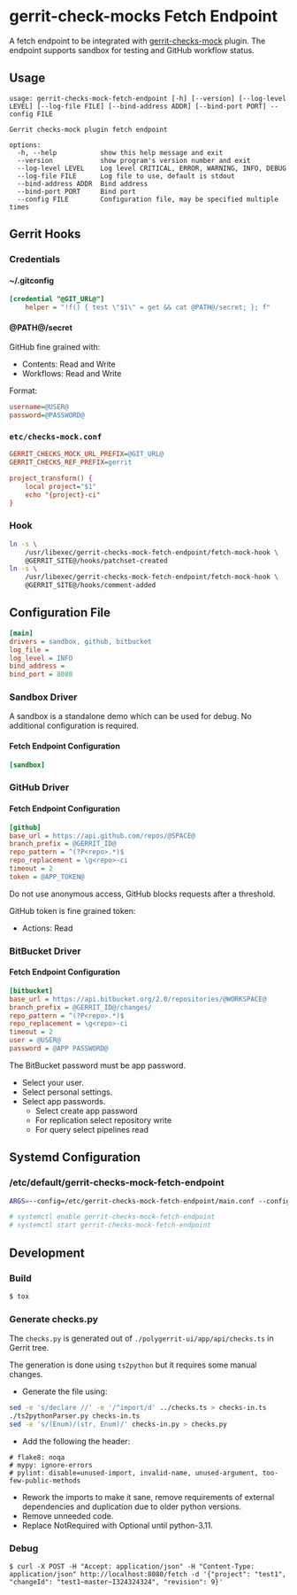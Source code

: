 # gerrit-check-mocks Fetch Endpoint

A fetch endpoint to be integrated with [gerrit-checks-mock](https://github.com/alonbl/gerrit-checks-mock) plugin.
The endpoint supports sandbox for testing and GitHub workflow status.

## Usage

```
usage: gerrit-checks-mock-fetch-endpoint [-h] [--version] [--log-level LEVEL] [--log-file FILE] [--bind-address ADDR] [--bind-port PORT] --config FILE

Gerrit checks-mock plugin fetch endpoint

options:
  -h, --help           show this help message and exit
  --version            show program's version number and exit
  --log-level LEVEL    Log level CRITICAL, ERROR, WARNING, INFO, DEBUG
  --log-file FILE      Log file to use, default is stdout
  --bind-address ADDR  Bind address
  --bind-port PORT     Bind port
  --config FILE        Configuration file, may be specified multiple times
```

## Gerrit Hooks

### Credentials

#### ~/.gitconfig

```ini
[credential "@GIT_URL@"]
    helper = "!f() { test \"$1\" = get && cat @PATH@/secret; }; f"
```

#### @PATH@/secret

GitHub fine grained with:

* Contents: Read and Write
* Workflows: Read and Write

Format:

```ini
username=@USER@
password=@PASSWORD@
```

### `etc/checks-mock.conf`

```ini
GERRIT_CHECKS_MOCK_URL_PREFIX=@GIT_URL@
GERRIT_CHECKS_REF_PREFIX=gerrit

project_transform() {
    local project="$1"
    echo "{project}-ci"
}
```

### Hook

```sh
ln -s \
    /usr/libexec/gerrit-checks-mock-fetch-endpoint/fetch-mock-hook \
    @GERRIT_SITE@/hooks/patchset-created
ln -s \
    /usr/libexec/gerrit-checks-mock-fetch-endpoint/fetch-mock-hook \
    @GERRIT_SITE@/hooks/comment-added
```

## Configuration File

```ini
[main]
drivers = sandbox, github, bitbucket
log_file =
log_level = INFO
bind_address =
bind_port = 8080
```

### Sandbox Driver

A sandbox is a standalone demo which can be used for debug. No additional
configuration is required.

#### Fetch Endpoint Configuration

```ini
[sandbox]
```

### GitHub Driver


#### Fetch Endpoint Configuration

```ini
[github]
base_url = https://api.github.com/repos/@SPACE@
branch_prefix = @GERRIT_ID@
repo_pattern = ^(?P<repo>.*)$
repo_replacement = \g<repo>-ci
timeout = 2
token = @APP_TOKEN@
```

Do not use anonymous access, GitHub blocks requests after a threshold.

GitHub token is fine grained token:
* Actions: Read

### BitBucket Driver

#### Fetch Endpoint Configuration

```ini
[bitbucket]
base_url = https://api.bitbucket.org/2.0/repositories/@WORKSPACE@
branch_prefix = @GERRIT_ID@/changes/
repo_pattern = ^(?P<repo>.*)$
repo_replacement = \g<repo>-ci
timeout = 2
user = @USER@
password = @APP PASSWORD@
```

The BitBucket password must be app password.
* Select your user.
* Select personal settings.
* Select app passwords.
  * Select create app password
  * For replication select repository write
  * For query select pipelines read

## Systemd Configuration

### /etc/default/gerrit-checks-mock-fetch-endpoint

```sh
ARGS=--config=/etc/gerrit-checks-mock-fetch-endpoint/main.conf --config=/etc/gerrit-checks-mock-fetch-endpoint/secrets.conf
```

```sh
# systemctl enable gerrit-checks-mock-fetch-endpoint
# systemctl start gerrit-checks-mock-fetch-endpoint
```

## Development

### Build

```sh
$ tox
```

### Generate checks.py

The `checks.py` is generated out of `./polygerrit-ui/app/api/checks.ts` in
Gerrit tree.

The generation is done using `ts2python` but it requires some manual changes.

* Generate the file using:

```sh
sed -e 's/declare //' -e '/^import/d' ../checks.ts > checks-in.ts
./ts2pythonParser.py checks-in.ts
sed -e 's/(Enum)/(str, Enum)/' checks-in.py > checks.py
```

* Add the following the header:

```
# flake8: noqa
# mypy: ignore-errors
# pylint: disable=unused-import, invalid-name, unused-argument, too-few-public-methods
```

* Rework the imports to make it sane, remove requirements of external
  dependencies and duplication due to older python versions.
* Remove unneeded code.
* Replace NotRequired with Optional until python-3.11.

### Debug

```
$ curl -X POST -H "Accept: application/json" -H "Content-Type: application/json" http://localhost:8080/fetch -d '{"project": "test1", "changeId": "test1~master~I324324324", "revision": 9}'
```
